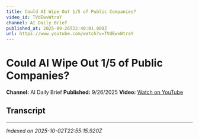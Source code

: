 ```yaml
---
title: Could AI Wipe Out 1/5 of Public Companies?
video_id: TVdEwvWtraY
channel: AI Daily Brief
published_at: 2025-09-26T22:40:01.000Z
url: https://www.youtube.com/watch?v=TVdEwvWtraY
---
```


# Could AI Wipe Out 1/5 of Public Companies?

**Channel:** AI Daily Brief
**Published:** 9/26/2025
**Video:** [Watch on YouTube](https://www.youtube.com/watch?v=TVdEwvWtraY)

## Transcript



---

*Indexed on 2025-10-02T22:55:15.920Z*
